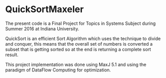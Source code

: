 # QuickSortMaxeler
The present code is a Final Project for Topics in Systems Subject during Summer 2016 at Indiana University.

QuickSort is an efficient Sort Algorithm which uses the technique to divide and conquer, this means that the overall set of numbers
is converted a subset that is getting sorted so at the end is returning a complete sort result.

This project implementation was done using MaxJ 5.1 and using the paradigm of DataFlow Computing for optimization.
